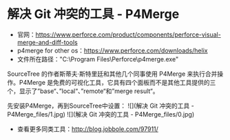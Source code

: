 # 解决 Git 冲突的工具 - P4Merge

* 官网：https://www.perforce.com/product/components/perforce-visual-merge-and-diff-tools
* p4merge for other os：https://www.perforce.com/downloads/helix
* 文件所在路径："C:\Program Files\Perforce\p4merge.exe"

SourceTree 的作者斯蒂夫·斯特里廷和其他几个同事使用 P4Merge 来执行合并操作。P4Merge 是免费的可视化工具，它具有四个面板而不是其他工具提供的三个，显示了”base“、”local“、”remote“和”merge result“。

先安装P4Merge，再到SourceTree中设置：
![](解决 Git 冲突的工具 - P4Merge_files/1.jpg)
![](解决 Git 冲突的工具 - P4Merge_files/0.jpg)

* 查看更多同类工具：http://blog.jobbole.com/97911/















